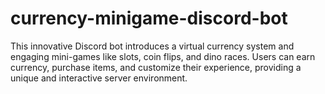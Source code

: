 # currency-minigame-discord-bot
This innovative Discord bot introduces a virtual currency system and engaging mini-games like slots, coin flips, and dino races. Users can earn currency, purchase items, and customize their experience, providing a unique and interactive server environment.

